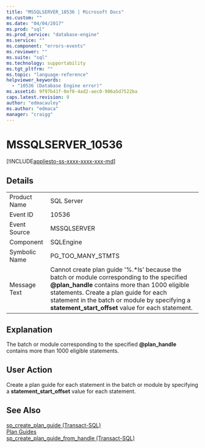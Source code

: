 ```yaml
---
title: "MSSQLSERVER_10536 | Microsoft Docs"
ms.custom: ""
ms.date: "04/04/2017"
ms.prod: "sql"
ms.prod_service: "database-engine"
ms.service: ""
ms.component: "errors-events"
ms.reviewer: ""
ms.suite: "sql"
ms.technology: supportability
ms.tgt_pltfrm: ""
ms.topic: "language-reference"
helpviewer_keywords: 
  - "10536 (Database Engine error)"
ms.assetid: 9f97b41f-0ef8-4ad2-aec0-906a5d7522ba
caps.latest.revision: 9
author: "edmacauley"
ms.author: "edmaca"
manager: "craigg"
---
```

# MSSQLSERVER_10536
[!INCLUDE[appliesto-ss-xxxx-xxxx-xxx-md](../../includes/appliesto-ss-xxxx-xxxx-xxx-md.md)]
  
## Details  
  
|||  
|-|-|  
|Product Name|SQL Server|  
|Event ID|10536|  
|Event Source|MSSQLSERVER|  
|Component|SQLEngine|  
|Symbolic Name|PG_TOO_MANY_STMTS|  
|Message Text|Cannot create plan guide '%.\*ls' because the batch or module corresponding to the specified **@plan_handle** contains more than 1000 eligible statements. Create a plan guide for each statement in the batch or module by specifying a **statement_start_offset** value for each statement.|  
  
## Explanation  
The batch or module corresponding to the specified **@plan_handle** contains more than 1000 eligible statements.  
  
## User Action  
Create a plan guide for each statement in the batch or module by specifying a **statement_start_offset** value for each statement.  
  
## See Also  
[sp_create_plan_guide &#40;Transact-SQL&#41;](~/relational-databases/system-stored-procedures/sp-create-plan-guide-transact-sql.md)  
[Plan Guides](~/relational-databases/performance/plan-guides.md)  
[sp_create_plan_guide_from_handle &#40;Transact-SQL&#41;](~/relational-databases/system-stored-procedures/sp-create-plan-guide-from-handle-transact-sql.md)  
  
